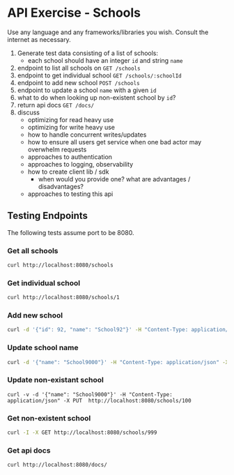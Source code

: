 # API Exercise - Schools

Use any language and any frameworks/libraries you wish. Consult the internet as necessary.

1. Generate test data consisting of a list of schools:
    * each school should have an integer `id` and string `name`
2. endpoint to list all schools on `GET /schools`
3. endpoint to get individual school `GET /schools/:schoolId`
4. endpoint to add new school `POST /schools`
5. endpoint to update a school `name` with a given `id`
6. what to do when looking up non-existent school by `id`?
7. return api docs `GET /docs/`
8. discuss
    * optimizing for read heavy use
    * optimizing for write heavy use
    * how to handle concurrent writes/updates
    * how to ensure all users get service when one bad actor may overwhelm requests
    * approaches to authentication
    * approaches to logging, observability
    * how to create client lib / sdk
      * when would you provide one? what are advantages / disadvantages?
    * approaches to testing this api


## Testing Endpoints

The following tests assume port to be 8080.

### Get all schools
```bash
curl http://localhost:8080/schools
```

### Get individual school
```bash
curl http://localhost:8080/schools/1
```

### Add new school
```bash
curl -d '{"id": 92, "name": "School92"}' -H "Content-Type: application/json" -X POST  http://localhost:8080/schools
```

### Update school name
```bash
curl -d '{"name": "School9000"}' -H "Content-Type: application/json" -X PUT  http://localhost:8080/schools/1
```

### Update non-existant school
```
curl -v -d '{"name": "School9000"}' -H "Content-Type: application/json" -X PUT  http://localhost:8080/schools/100
```

### Get non-existent school
```bash
curl -I -X GET http://localhost:8080/schools/999
```

### Get api docs
```bash
curl http://localhost:8080/docs/
```
